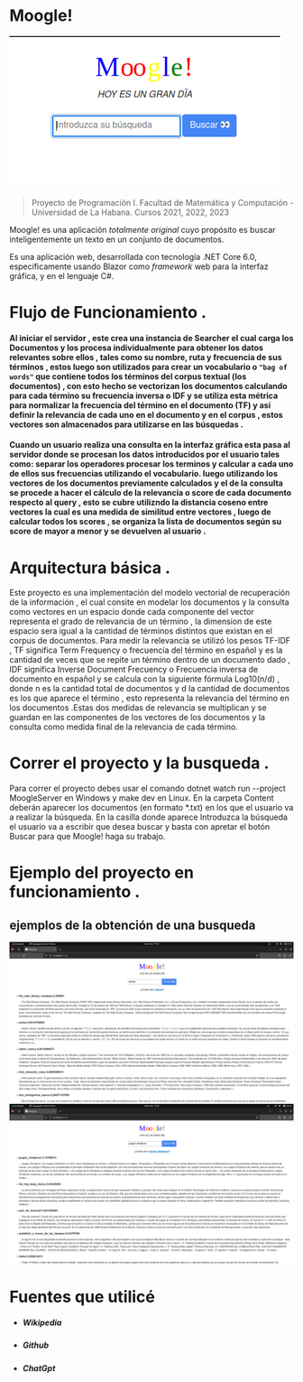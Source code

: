 # Moogle!

![](moogle.png)

> Proyecto de Programación I.
> Facultad de Matemática y Computación - Universidad de La Habana.
> Cursos 2021, 2022, 2023

Moogle! es una aplicación *totalmente original* cuyo propósito es buscar inteligentemente un texto en un conjunto de documentos.

Es una aplicación web, desarrollada con tecnología .NET Core 6.0, específicamente usando Blazor como *framework* web para la interfaz gráfica, y en el lenguaje C#.
# Flujo de Funcionamiento .
#### Al iniciar el servidor , este crea una instancia de Searcher el cual carga los Documentos  y los procesa individualmente para obtener los datos relevantes sobre ellos , tales como su nombre, ruta y frecuencia de sus términos , estos luego son utilizados para crear un vocabulario o `"bag of words"` que contiene todos los términos del corpus textual (los documentos)  , con esto hecho se vectorizan los documentos calculando para cada término su frecuencia inversa o IDF y se utiliza esta métrica para normalizar la frecuencia del término en el documento (TF) y asi definir la relevancia de cada uno en el documento y en el corpus , estos vectores son almacenados para utilizarse en las búsquedas .

#### Cuando un usuario realiza una consulta en la interfaz gráfica esta pasa al servidor donde se procesan los datos introducidos por el usuario tales como: separar los operadores procesar los terminos y calcular a cada uno de ellos sus frecuencias utilizando el vocabulario. luego utilizando los vectores de los documentos previamente calculados y el de la consulta se procede a hacer el cálculo de la relevancia o score de cada documento respecto al query , esto se cubre utilizndo la distancia coseno entre vectores la cual es una medida de similitud entre vectores , luego de calcular todos los scores , se organiza la lista de documentos según su score de mayor a menor y se devuelven al usuario .
 
 # Arquitectura básica .
Este proyecto es una implementación del modelo vectorial de recuperación de la información , el cual consite en modelar los documentos y la consulta como vectores en un espacio donde cada componente del vector representa el grado de relevancia de un término , la dimension de este espacio sera igual a la cantidad de términos distintos que existan en el corpus de documentos. Para medir la relevancia se utilizó los pesos TF-IDF , TF significa Term Frequency o frecuencia del término en español y es la cantidad de veces que se repite un término dentro de un documento dado , IDF significa Inverse Document Frecuency o Frecuencia inversa de documento en español y se calcula con la siguiente fórmula Log10(n/d) , donde n es la cantidad total de documentos y d la cantidad de documentos es los que aparece el término , esto representa la relevancia del término en los documentos .Estas dos medidas de relevancia se multiplican y se guardan en las componentes de los vectores de los documentos y la consulta como medida final de la relevancia de cada término.
# Correr el proyecto y la busqueda .
Para correr el proyecto debes usar el comando dotnet watch run --project MoogleServer en Windows y make dev en Linux. En la carpeta Content deberán aparecer los documentos (en formato *.txt) en los que el usuario va a realizar la búsqueda. En la casilla donde aparece Introduzca la búsqueda el usuario va a escribir que desea buscar y basta con apretar el botón Buscar para que Moogle! haga su trabajo.

# Ejemplo del proyecto en funcionamiento .
## ejemplos de la obtención de una busqueda
![](ejedebusqueda1.png)
![](ejedebusqueda2.png)
# Fuentes que utilicé

 - ##### Wikipedia
  - ##### Github
 - ##### ChatGpt
